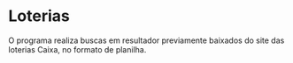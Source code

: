 # Loterias

O programa realiza buscas em resultador previamente baixados
do site das loterias Caixa, no formato de planilha.
